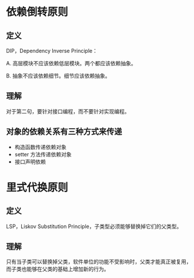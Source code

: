 # 依赖倒转原则

## 定义

DIP，Dependency Inverse Principle：

A. 高层模块不应该依赖低层模块。两个都应该依赖抽象。

B. 抽象不应该依赖细节。细节应该依赖抽象。

## 理解

对于第二句，要针对接口编程，而不要针对实现编程。

## 对象的依赖关系有三种方式来传递

+ 构造函数传递依赖对象
+ setter 方法传递依赖对象
+ 接口声明依赖

# 里式代换原则

## 定义

LSP，Liskov Substitution Principle，子类型必须能够替换掉它们的父类型。

## 理解

只有当子类可以替换掉父类，软件单位的功能不受影响时，父类才能真正被复用，而子类也能够在父类的基础上增加新的行为。